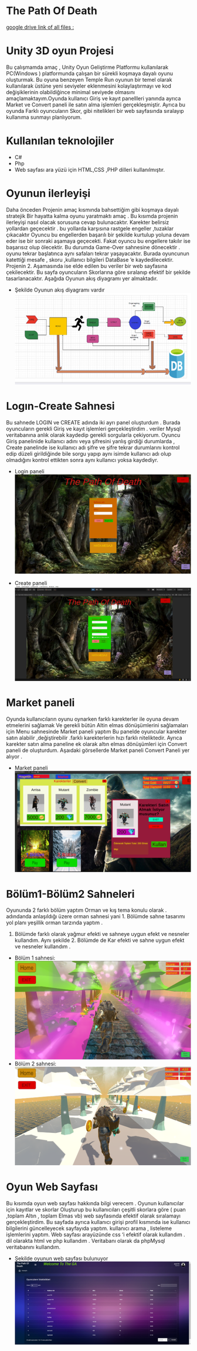 # The Path Of Death

[google drive link of all files :](https://drive.google.com/drive/folders/1BdJABdXxC4m6eToXntPDNrySDSwgRNz9?usp=sharing)

# Unity 3D oyun Projesi

Bu çalışmamda amaç , Unity Oyun Geliştirme Platformu kullanılarak PC(Windows ) platformunda
çalışan bir sürekli koşmaya dayalı oyunu oluşturmak. Bu oyuna benzeyen Temple Run oyunun bir
temel olarak kullanılarak üstüne yeni seviyeler eklenmesini kolaylaştırmayı ve kod değişiklerinin
olabildiğince minimal seviyede olmasını amaçlamaktayım.Oyunda kullanıcı Giriş ve kayıt panellleri
yanında ayrıca Market ve Convert paneli ile satın alma işlemleri gerçekleşmiştir. Ayrıca bu oyunda
Farklı oyuncuların Skor, gibi nitelikleri bir web sayfasında sıralayıp kullanıma sunmayı planlıyorum.
# Kullanılan teknolojiler
- C#
- Php
- Web sayfası ara yüzü için HTML,CSS ,PHP dilleri kullanılmıştır.
# Oyunun ilerleyişi
Daha önceden Projenin amaç kısmında bahsettiğim gibi koşmaya dayalı stratejik Bir hayatta
kalma oyunu yaratmaktı amaç .
Bu kısımda projenin ilerleyişi nasıl olacak sorusuna cevap bulunacaktır.
Karekter belirsiz yollardan geçecektir . bu yollarda karşısına rastgele engeller ,tuzaklar çıkacaktır
Oyuncu bu engellerden başarılı bir şekilde kurtulup yoluna devam eder ise bir sonraki aşamaya
geçecekti. Fakat oyuncu bu engellere takılır ise başarısız olup ölecektir. Bu durumda Game-Over
sahnesine dönecektir . oyunu tekrar başlatınca aynı safaları tekrar yaşayacaktır.
Burada oyuncunun katettiği mesafe , skoru ,kullanıcı bilgileri DataBase ‘e kaydedilecektir.
Projenin 2. Aşamasında ise elde edilen bu veriler bir web sayfasına çekilecektir. Bu sayfa
oyuncuların Skorlarına göre sıralanıp efektif bir şekilde tasarlanacaktır.
Aşağıda Oyunun akış diyagramı yer almaktadır.

- Şekilde Oyunun akış diyagramı vardır
![diagram](https://github.com/HasanEren72/The_Path_Of_Death_-Oyun_projesi/blob/main/images/diagram.png)

# Logın-Create Sahnesi
Bu sahnede LOGIN ve CREATE adında iki ayrı panel oluşturdum . Burada oyuncuların gerekli
Giriş ve kayıt işlemleri gerçekleştirdim . veriler Mysql veritabanına anlık olarak kaydedip gerekli
sorgularla çekiyorum.
Oyuncu Giriş panelinide kullanıcı adını veya şifresini yanlış girdiği durumlarda , Create panelinde ise
kullanıcı adı şifre ve şifre tekrar durumlarını kontrol edip düzeli girildiğinde bile sorgu yapıp aynı
isimde kullanıcı adı olup olmadığını kontrol ettikten sonra aynı kullanıcı yoksa kaydediyr.
- Login paneli
![login](https://github.com/HasanEren72/The_Path_Of_Death_-Oyun_projesi/blob/main/images/login.png)

 - Create paneli
![create](https://github.com/HasanEren72/The_Path_Of_Death_-Oyun_projesi/blob/main/images/create.png)

# Market paneli
Oyunda kullanıcıların oyunu oynarken farklı karekterler ile oyuna devam etmelerini sağlamak
Ve gerekli bütün Altin elmas dönüşümlerini sağlamaları için Menu sahnesinde Market paneli yaptım
Bu panelde oyuncular karekter satın alabilir ,değiştirebilir .farklı karekterlerin hızı farklı niteliktedir.
Ayrıca karekter satın alma paneline ek olarak altın elmas dönüşümleri için Convert paneli de
oluşturdum.
Aşaıdaki görsellerde Market paneli Convert Paneli yer alıyor .

- Market paneli
![market](https://github.com/HasanEren72/The_Path_Of_Death_-Oyun_projesi/blob/main/images/menu.png)

# Bölüm1-Bölüm2 Sahneleri
Oyununda 2 farklı bölüm yaptım Orman ve kış tema konulu olarak . adındanda anlaşıldığı üzere
orman sahnesi yani 1. Bölümde sahne tasarımı yol planı yeşillik orman tarzında yaptım .
1. Bölümde farklı olarak yağmur efekti ve sahneye uygun efekt ve nesneler kullandım.
Aynı şekilde 2. Bölümde de Kar efekti ve sahne uygun efekt ve nesneler kullandım .
 
- Bölüm 1 sahnesi:
![bolum](https://github.com/HasanEren72/The_Path_Of_Death_-Oyun_projesi/blob/main/images/bolum1.png)
- Bölüm 2 sahnesi:
![bolum](https://github.com/HasanEren72/The_Path_Of_Death_-Oyun_projesi/blob/main/images/bolum2.png)

# Oyun Web Sayfası
Bu kısımda oyun web sayfası hakkında bilgi verecem . Oyunun kullanıcılar için kayıtlar ve skorlar
Oluşturup bu kullanıcıları çeşitli skorlara göre ( puan ,toplam Altın , toplam Elmas vb) web sayfasında
efektif olarak sıralamayı gerçekleştirdim.
Bu sayfada ayrıca kullanıcı girişi profil kısmında ise kullanıcı bilgilerini güncelleyecek sayfayıda yaptım.
kullanıcı arama , listeleme işlemlerini yaptım.
Web sayfası arayüzünde css ‘i efektif olarak kullandım . dil olarakta html ve php kullandım .
Veritabanı olarak da phpMysql veritabanını kullandım.
- Şekilde  oyunun web sayfası bulunuyor
![web](https://github.com/HasanEren72/The_Path_Of_Death_-Oyun_projesi/blob/main/images/Web.png)
